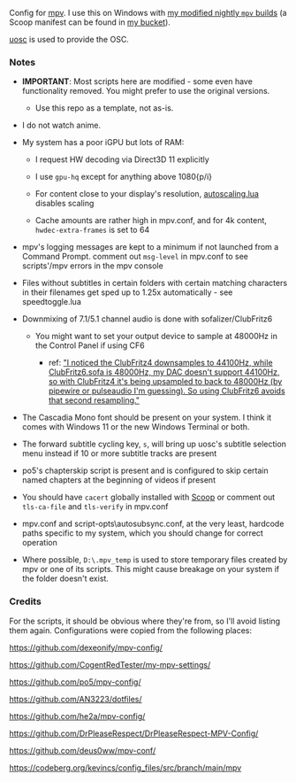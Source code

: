 Config for [mpv](https://mpv.io/). I use this on Windows with [my modified nightly `mpv` builds](https://github.com/qwerty12/mpv-winbuild/) (a Scoop manifest can be found in [my bucket](https://github.com/qwerty12/scoop-alts)).

[uosc](https://github.com/tomasklaen/uosc) is used to provide the OSC.

### Notes

* **IMPORTANT**: Most scripts here are modified - some even have functionality removed. You might prefer to use the original versions.

    * Use this repo as a template, not as-is.

* I do not watch anime.

* My system has a poor iGPU but lots of RAM:

    * I request HW decoding via Direct3D 11 explicitly

    * I use `gpu-hq` except for anything above 1080{p/i}

    * For content close to your display's resolution, [autoscaling.lua](https://github.com/kevinlekiller/mpv_scripts/blob/master/autoscaling/auto_scaling.lua) disables scaling

    * Cache amounts are rather high in mpv.conf, and for 4k content, `hwdec-extra-frames` is set to 64
    
* mpv's logging messages are kept to a minimum if not launched from a Command Prompt. comment out `msg-level` in mpv.conf to see scripts'/mpv errors in the mpv console

* Files without subtitles in certain folders with certain matching characters in their filenames get sped up to 1.25x automatically - see speedtoggle.lua

* Downmixing of 7.1/5.1 channel audio is done with sofalizer/ClubFritz6

    * You might want to set your output device to sample at 48000Hz in the Control Panel if using CF6

        * ref: ["I noticed the ClubFritz4 downsamples to 44100Hz, while ClubFritz6.sofa is 48000Hz, my DAC doesn't support 44100Hz, so with ClubFritz4 it's being upsampled to back to 48000Hz (by pipewire or pulseaudio I'm guessing). So using ClubFritz6 avoids that second resampling."](https://old.reddit.com/r/mpv/comments/11cr5u9/is_it_possible_to_use_the_headphone_filter/jc7rqn6/)

* The Cascadia Mono font should be present on your system. I think it comes with Windows 11 or the new Windows Terminal or both.

* The forward subtitle cycling key, `s`, will bring up uosc's subtitle selection menu instead if 10 or more subtitle tracks are present

* po5's chapterskip script is present and is configured to skip certain named chapters at the beginning of videos if present

* You should have `cacert` globally installed with [Scoop](https://scoop.sh) or comment out `tls-ca-file` and `tls-verify` in mpv.conf

* mpv.conf and script-opts\autosubsync.conf, at the very least, hardcode paths specific to my system, which you should change for correct operation

* Where possible, `D:\.mpv_temp` is used to store temporary files created by mpv or one of its scripts. This might cause breakage on your system if the folder doesn't exist.

### Credits

For the scripts, it should be obvious where they're from, so I'll avoid listing them again. Configurations were copied from the following places:

https://github.com/dexeonify/mpv-config/

https://github.com/CogentRedTester/my-mpv-settings/

https://github.com/po5/mpv-config/

https://github.com/AN3223/dotfiles/

https://github.com/he2a/mpv-config/

https://github.com/DrPleaseRespect/DrPleaseRespect-MPV-Config/

https://github.com/deus0ww/mpv-conf/

https://codeberg.org/kevincs/config_files/src/branch/main/mpv
